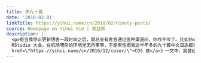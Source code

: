 ```yaml
---
title: 来九十篇
date: '2018-02-01'
linkTitle: https://yihui.name/cn/2018/02/ninety-posts/
source: Homepage on Yihui Xie | 谢益辉
description: |-
  <p>每当我停止更新博客一段时间之后，就总会有客官通过各种渠道问，你咋不写了。比如热心的客官甚至在统计之都微信公众号下留言，还有一些客官去我的英文博客下问。</p>\<p>呐，感谢各位的关注。过去这半年多，我主要在发布英文博客，因为我的英文博客已经丢下两年多了。至于为什么丢下这么久，主要是拖延症惹的祸，以后我会详细解释。</p><p>今日出门去圣地亚哥参加
  RStudio 大会，在机场嘈杂的环境里无所事事，于是索性把我这半年多的九十篇中文日志都推 Github。所以各位现在知道，不是我没写，只是我没发而已：我开车的节奏比较随意，我的博客的主要功用是供自己思考。</p><p>在去年《<a
  href=\"https://yihui.name/cn/2016/12/coser/\">COS 侠</a>》一文中，我曾经说对普通人来说，如果一件事不能靠质量取胜的话，那么不妨靠数量硬撑，因为数量相对容易一些。这九十篇只是一个开头，我还有两百来条读书笔记没有整理。等我把我目前脑子里计划写的写完，估计又是半年过去了。</p><p>望周知。</p>
---
```

